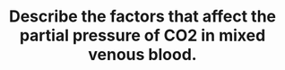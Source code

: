 ---
title: "Describe the factors that affect the partial pressure of CO2 in mixed venous blood."
entityType: SAQ
exam: PEX
college: CICM
year: 2015
sitting: B
question: 23
passRate: 15
EC_expectedDomains:
- "It was expected candidates would define key concepts, particularly 'mixed venous'."
EC_errorsCommon:
- "Many candidates knew some of the elements that contributed to mixed venous PCO 2 but few described all of the main factors."
- "There was little mention of tissue capillary flow as a factor affecting mixed venous CO2."
---
